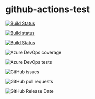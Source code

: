 # github-actions-test

[![Build Status](https://github.com/HamzaLee/github-actions-test/workflows/CI/badge.svg)](https://github.com/HamzaLee/github-actions-test)

[![Build status](https://ci.appveyor.com/api/projects/status/fnyqgg38tuoeeenb?svg=true)](https://ci.appveyor.com/project/HamzaLee/github-actions-test)

[![Build Status](https://dev.azure.com/HamzaLitayem0516/github-actions-test/_apis/build/status/HamzaLee.github-actions-test?branchName=master)](https://dev.azure.com/HamzaLitayem0516/github-actions-test/_build/latest?definitionId=1&branchName=master)


![Azure DevOps coverage](https://img.shields.io/azure-devops/coverage/HamzaLitayem0516/github-actions-test/1)

![Azure DevOps tests](https://img.shields.io/azure-devops/tests/HamzaLitayem0516/github-actions-test/1)

![GitHub issues](https://img.shields.io/github/issues/HamzaLee/github-actions-test)

![GitHub pull requests](https://img.shields.io/github/issues-pr/HamzaLee/github-actions-test)


![GitHub Release Date](https://img.shields.io/github/release-date/HamzaLee/github-actions-test)

